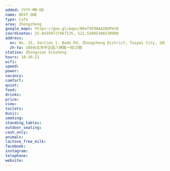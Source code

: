 ```yaml
---
added: YYYY-MM-DD
name: NEXT ONE
type: Cafe
area: Zhongzheng
google_maps: https://goo.gl/maps/N6efVE9AAA1WUPmt8
coordinates: 25.04399727467135, 121.53095366530908
address:
  en: No. 15, Section 1, Bade Rd, Zhongzheng District, Taipei City, 100
  zh-tw: 100台北市中正區八德路一段15號
station: Zhongxiao Xinsheng
hours: 10:30-21
wifi: 
speed: 
power: 
vacancy: 
comfort: 
quiet: 
food: 
drinks: 
price: 
view: 
toilets: 
music: 
smoking: 
standing_tables: 
outdoor_seating: 
cash_only: 
animals: 
lactose_free_milk: 
facebook: 
instagram: 
telephone: 
website: 
---
```

